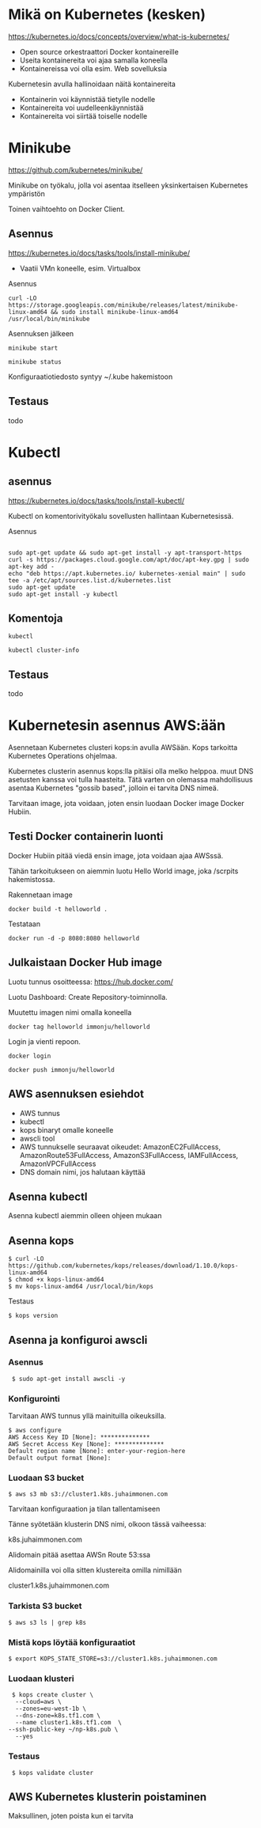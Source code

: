
# Mikä on Kubernetes (kesken)

https://kubernetes.io/docs/concepts/overview/what-is-kubernetes/

- Open source orkestraattori Docker kontainereille
- Useita kontainereita voi ajaa samalla koneella
- Kontainereissa voi olla esim. Web sovelluksia

Kubernetesin avulla hallinoidaan näitä kontainereita

- Kontainerin voi käynnistää tietylle nodelle
- Kontainereita voi uudelleenkäynnistää
- Kontainereita voi siirtää toiselle nodelle

# Minikube

https://github.com/kubernetes/minikube/

Minikube on työkalu, jolla voi asentaa itselleen yksinkertaisen Kubernetes ympäristön 

Toinen vaihtoehto on Docker Client.

## Asennus

https://kubernetes.io/docs/tasks/tools/install-minikube/

- Vaatii VMn koneelle, esim. Virtualbox

Asennus
 ```
curl -LO https://storage.googleapis.com/minikube/releases/latest/minikube-linux-amd64 && sudo install minikube-linux-amd64 /usr/local/bin/minikube
 ```

Asennuksen jälkeen 
 ```
minikube start

minikube status
 ```
Konfiguraatiotiedosto syntyy ~/.kube hakemistoon

## Testaus

todo

# Kubectl

## asennus

https://kubernetes.io/docs/tasks/tools/install-kubectl/

Kubectl on komentorivityökalu sovellusten hallintaan Kubernetesissä.

Asennus
 ```

sudo apt-get update && sudo apt-get install -y apt-transport-https
curl -s https://packages.cloud.google.com/apt/doc/apt-key.gpg | sudo apt-key add -
echo "deb https://apt.kubernetes.io/ kubernetes-xenial main" | sudo tee -a /etc/apt/sources.list.d/kubernetes.list
sudo apt-get update
sudo apt-get install -y kubectl
 ```

## Komentoja
 ```
kubectl 

kubectl cluster-info
 ```
 
## Testaus

todo
 
# Kubernetesin asennus AWS:ään

Asennetaan Kubernetes clusteri kops:in avulla AWSään. Kops tarkoitta Kubernetes Operations ohjelmaa.

Kubernetes clusterin asennus kops:lla pitäisi olla melko helppoa. muut DNS asetusten kanssa voi tulla haasteita. Tätä varten on olemassa mahdollisuus asentaa Kubernetes "gossib based", jolloin ei tarvita DNS nimeä.

Tarvitaan image, jota voidaan, joten ensin luodaan Docker image Docker Hubiin.

## Testi Docker containerin luonti

Docker Hubiin pitää viedä ensin image, jota voidaan ajaa AWSssä.

Tähän tarkoitukseen on aiemmin luotu Hello World image, joka /scrpits hakemistossa.

Rakennetaan image
 ```
docker build -t helloworld .
 ```
Testataan

 ```
 docker run -d -p 8080:8080 helloworld
 ```
 
## Julkaistaan Docker Hub image 
 
 Luotu tunnus osoitteessa:   https://hub.docker.com/ 
 
 Luotu Dashboard: Create Repository-toiminnolla.
 
 Muutettu imagen nimi omalla koneella
 ```
 docker tag helloworld immonju/helloworld
 ```
 Login ja vienti repoon.
 ```
 docker login
 
 docker push immonju/helloworld
```

## AWS asennuksen esiehdot

- AWS tunnus
- kubectl
- kops binaryt omalle koneelle
- awscli tool
- AWS tunnukselle seuraavat oikeudet: AmazonEC2FullAccess, AmazonRoute53FullAccess, AmazonS3FullAccess, IAMFullAccess, AmazonVPCFullAccess
- DNS domain nimi, jos halutaan käyttää

## Asenna kubectl

Asenna kubectl aiemmin olleen ohjeen mukaan

## Asenna kops
```
$ curl -LO https://github.com/kubernetes/kops/releases/download/1.10.0/kops-linux-amd64
$ chmod +x kops-linux-amd64
$ mv kops-linux-amd64 /usr/local/bin/kops
```

Testaus
```
$ kops version
```

## Asenna ja konfiguroi awscli

### Asennus

```
 $ sudo apt-get install awscli -y
```

### Konfigurointi

Tarvitaan AWS tunnus yllä mainituilla oikeuksilla.

```
$ aws configure
AWS Access Key ID [None]: **************
AWS Secret Access Key [None]: **************
Default region name [None]: enter-your-region-here
Default output format [None]:

```
### Luodaan S3 bucket

```
$ aws s3 mb s3://cluster1.k8s.juhaimmonen.com
```

Tarvitaan konfiguraation ja tilan tallentamiseen

Tänne syötetään klusterin DNS nimi, olkoon tässä vaiheessa:

k8s.juhaimmonen.com

Alidomain pitää asettaa AWSn Route 53:ssa 

Alidomainilla voi olla sitten klustereita omilla nimillään

cluster1.k8s.juhaimmonen.com

### Tarkista S3 bucket

```
$ aws s3 ls | grep k8s
```

### Mistä kops löytää konfiguraatiot

```
$ export KOPS_STATE_STORE=s3://cluster1.k8s.juhaimmonen.com
```

### Luodaan klusteri

```
 $ kops create cluster \
  --cloud=aws \
  --zones=eu-west-1b \
  --dns-zone=k8s.tf1.com \
  --name cluster1.k8s.tf1.com  \
--ssh-public-key ~/np-k8s.pub \
  --yes
```

### Testaus

```
 $ kops validate cluster
 ```

## AWS Kubernetes klusterin poistaminen

Maksullinen, joten poista kun ei tarvita






 
